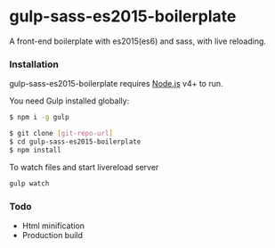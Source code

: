 # gulp-sass-es2015-boilerplate

A front-end boilerplate with es2015(es6) and sass, with live reloading.




### Installation

 gulp-sass-es2015-boilerplate requires [Node.js](https://nodejs.org/) v4+ to run.

You need Gulp installed globally:

```sh
$ npm i -g gulp
```

```sh
$ git clone [git-repo-url] 
$ cd gulp-sass-es2015-boilerplate
$ npm install
```
To watch files and start livereload server
```sh
gulp watch
```

### Todo

* Html minification
* Production build


